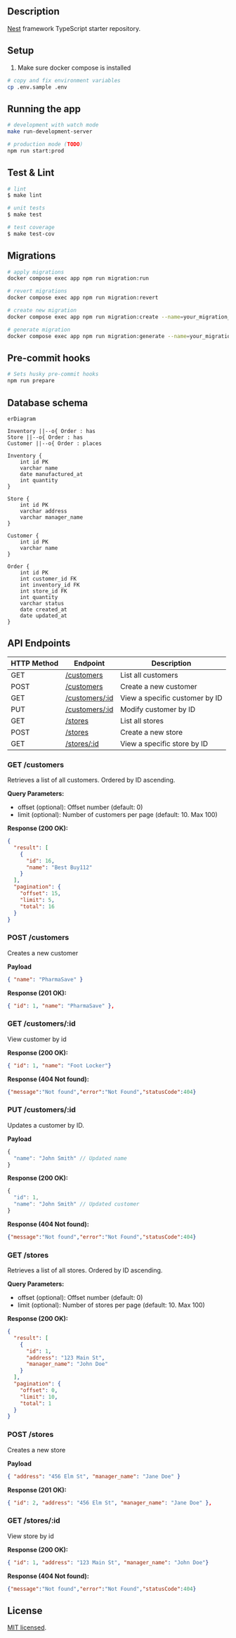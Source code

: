 ## Description

[Nest](https://github.com/nestjs/nest) framework TypeScript starter repository.

## Setup

1. Make sure docker compose is installed

```bash
# copy and fix environment variables
cp .env.sample .env

```

## Running the app

```bash
# development with watch mode
make run-development-server

# production mode (TODO)
npm run start:prod
```

## Test & Lint

```bash
# lint
$ make lint

# unit tests
$ make test

# test coverage
$ make test-cov
```

## Migrations
```bash
# apply migrations
docker compose exec app npm run migration:run

# revert migrations
docker compose exec app npm run migration:revert

# create new migration
docker compose exec app npm run migration:create --name=your_migration_name

# generate migration
docker compose exec app npm run migration:generate --name=your_migration_name
```

## Pre-commit hooks

```sh
# Sets husky pre-commit hooks
npm run prepare
```

## Database schema
```mermaid
erDiagram

Inventory ||--o{ Order : has
Store ||--o{ Order : has
Customer ||--o{ Order : places

Inventory {
    int id PK
    varchar name
    date manufactured_at
    int quantity
}

Store {
    int id PK
    varchar address
    varchar manager_name
}

Customer {
    int id PK
    varchar name
}

Order {
    int id PK
    int customer_id FK
    int inventory_id FK
    int store_id FK
    int quantity
    varchar status
    date created_at
    date updated_at
}
```

## API Endpoints

| HTTP Method | Endpoint               | Description                       |
|-------------|------------------------|-----------------------------------|
| GET         | [/customers](#get-customers) | List all customers          |
| POST        | [/customers](#post-customers) | Create a new customer |
| GET         | [/customers/:id](#get-customersid) | View a specific customer by ID    |
| PUT         | [/customers/:id](#put-customersid) | Modify customer by ID |
| GET         | [/stores](#get-stores)       | List all stores             |
| POST        | [/stores](#post-stores)      | Create a new store |
| GET         | [/stores/:id](#get-storesid) | View a specific store by ID |

### GET /customers

Retrieves a list of all customers. Ordered by ID ascending.

**Query Parameters:**

* offset (optional): Offset number (default: 0)
* limit (optional): Number of customers per page (default: 10. Max 100)

**Response (200 OK):**

```json
{
  "result": [
    {
      "id": 16,
      "name": "Best Buy112"
    }
  ],
  "pagination": {
    "offset": 15,
    "limit": 5,
    "total": 16
  }
}
```

### POST /customers

Creates a new customer

**Payload**
```json
{ "name": "PharmaSave" }
```

**Response (201 OK):**

```json
{ "id": 1, "name": "PharmaSave" },
```

### GET /customers/:id

View customer by id

**Response (200 OK):**

```json
{ "id": 1, "name": "Foot Locker"}
```

**Response (404 Not found):**

```json
{"message":"Not found","error":"Not Found","statusCode":404}
```

### PUT /customers/:id

Updates a customer by ID.

**Payload**

```js
{
  "name": "John Smith" // Updated name
}
```

**Response (200 OK):**

```js
{
  "id": 1,
  "name": "John Smith" // Updated customer
}
```

**Response (404 Not found):**

```json
{"message":"Not found","error":"Not Found","statusCode":404}
```

### GET /stores

Retrieves a list of all stores. Ordered by ID ascending.

**Query Parameters:**

-   offset (optional): Offset number (default: 0)
-   limit (optional): Number of stores per page (default: 10. Max 100)

**Response (200 OK):**

```json
{
  "result": [
    {
      "id": 1,
      "address": "123 Main St",
      "manager_name": "John Doe"
    }
  ],
  "pagination": {
    "offset": 0,
    "limit": 10,
    "total": 1
  }
}
```

### POST /stores

Creates a new store

**Payload**

```json
{ "address": "456 Elm St", "manager_name": "Jane Doe" }
```

**Response (201 OK):**

```json
{ "id": 2, "address": "456 Elm St", "manager_name": "Jane Doe" },
```

### GET /stores/:id

View store by id

**Response (200 OK):**
```json
{ "id": 1, "address": "123 Main St", "manager_name": "John Doe"}

```

**Response (404 Not found):**

```json
{"message":"Not found","error":"Not Found","statusCode":404}
```

## License

[MIT licensed](LICENSE).
